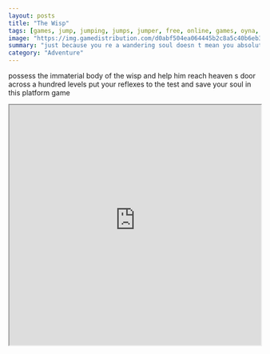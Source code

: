 ```yaml
---
layout: posts
title: "The Wisp"
tags: [games, jump, jumping, jumps, jumper, free, online, games, oyna, game, free, games, play, play, games]
image: "https://img.gamedistribution.com/d0abf504ea064445b2c8a5c40b6eb3c4-1280x550.jpeg"
summary: "just because you re a wandering soul doesn t mean you absolutely need to stay in limbo in fact it s completely out of the question to reach heaven s door you ll need to jump from platform to platform while avoiding the creatures trying to send you back to the ground  free online games oyna game free games play play games"
category: "Adventure"
---
```


possess the immaterial body of the wisp and help him reach heaven s door across a hundred levels put your reflexes to the test and save your soul in this platform game

<iframe width="100%" height="480px;" src="https://html5.gamedistribution.com/d0abf504ea064445b2c8a5c40b6eb3c4/"></iframe>